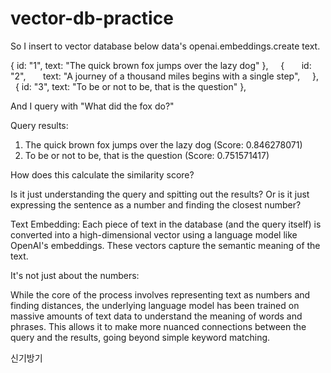# vector-db-practice

So I insert to vector database below data's openai.embeddings.create text.

{ id: "1", text: "The quick brown fox jumps over the lazy dog" },
    {
      id: "2",
      text: "A journey of a thousand miles begins with a single step",
    },
    { id: "3", text: "To be or not to be, that is the question" },

And I query with "What did the fox do?"

Query results:

1. The quick brown fox jumps over the lazy dog (Score: 0.846278071)
2. To be or not to be, that is the question (Score: 0.751571417)

How does this calculate the similarity score?

Is it just understanding the query and spitting out the results?
Or is it just expressing the sentence as a number and finding the closest number?

Text Embedding: Each piece of text in the database (and the query itself) is converted into a high-dimensional vector using a language model like OpenAI's embeddings. These vectors capture the semantic meaning of the text.

It's not just about the numbers:

While the core of the process involves representing text as numbers and finding distances, the underlying language model has been trained on massive amounts of text data to understand the meaning of words and phrases. This allows it to make more nuanced connections between the query and the results, going beyond simple keyword matching.

신기방기
